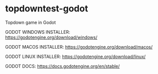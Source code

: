 # topdowntest-godot
Topdown game in Godot


GODOT WINDOWS INSTALLER:
https://godotengine.org/download/windows/

GODOT MACOS INSTALLER:
https://godotengine.org/download/macos/

GODOT LINUX INSTALLER:
https://godotengine.org/download/linux/

GODOT DOCS:
https://docs.godotengine.org/en/stable/
